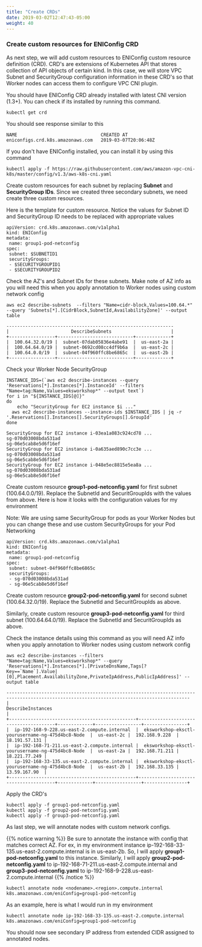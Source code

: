 ```yaml
---
title: "Create CRDs"
date: 2019-03-02T12:47:43-05:00
weight: 40
---
```


### Create custom resources for ENIConfig CRD
As next step, we will add custom resources to ENIConfig custom resource definition (CRD). CRD's are extensions of Kubernetes API that stores collection of API objects of certain kind. In this case, we will store VPC Subnet and SecurityGroup configuration information in these CRD's so that Worker nodes can access them to configure VPC CNI plugin.

You should have ENIConfig CRD already installed with latest CNI version (1.3+). You can check if its installed by running this command.
```
kubectl get crd
```
You should see response similar to this
```
NAME                               CREATED AT
eniconfigs.crd.k8s.amazonaws.com   2019-03-07T20:06:48Z
```
If you don't have ENIConfig installed, you can install it by using this command
```
kubectl apply -f https://raw.githubusercontent.com/aws/amazon-vpc-cni-k8s/master/config/v1.3/aws-k8s-cni.yaml
```
Create custom resources for each subnet by replacing **Subnet** and **SecurityGroup IDs**. Since we created three secondary subnets, we need create three custom resources.

Here is the template for custom resource. Notice the values for Subnet ID and SecurityGroup ID needs to be replaced with appropriate values
```
apiVersion: crd.k8s.amazonaws.com/v1alpha1
kind: ENIConfig
metadata:
 name: group1-pod-netconfig
spec:
 subnet: $SUBNETID1
 securityGroups:
 - $SECURITYGROUPID1
 - $SECURITYGROUPID2
```
Check the AZ's and Subnet IDs for these subnets. Make note of AZ info as you will need this when you apply annotation to Worker nodes using custom network config
```
aws ec2 describe-subnets  --filters "Name=cidr-block,Values=100.64.*" --query 'Subnets[*].[CidrBlock,SubnetId,AvailabilityZone]' --output table
```
```
--------------------------------------------------------------
|                       DescribeSubnets                      |
+-----------------+----------------------------+-------------+
|  100.64.32.0/19 |  subnet-07dab05836e4abe91  |  us-east-2a |
|  100.64.64.0/19 |  subnet-0692cd08cc4df9b6a  |  us-east-2c |
|  100.64.0.0/19  |  subnet-04f960ffc8be6865c  |  us-east-2b |
+-----------------+----------------------------+-------------+
```
Check your Worker Node SecurityGroup
```
INSTANCE_IDS=(`aws ec2 describe-instances --query 'Reservations[*].Instances[*].InstanceId' --filters "Name=tag:Name,Values=eksworkshop*" --output text`)
for i in "${INSTANCE_IDS[@]}"
do
	echo "SecurityGroup for EC2 instance $i ..."
  aws ec2 describe-instances --instance-ids $INSTANCE_IDS | jq -r '.Reservations[].Instances[].SecurityGroups[].GroupId'
done
```
```
SecurityGroup for EC2 instance i-03ea1a083c924cd78 ...
sg-070d03008bda531ad
sg-06e5cab8e5d6f16ef
SecurityGroup for EC2 instance i-0a635aed890c7cc3e ...
sg-070d03008bda531ad
sg-06e5cab8e5d6f16ef
SecurityGroup for EC2 instance i-048e5ec8815e5ea8a ...
sg-070d03008bda531ad
sg-06e5cab8e5d6f16ef
```
Create custom resource **group1-pod-netconfig.yaml** for first subnet (100.64.0.0/19). Replace the SubnetId and SecuritGroupIds with the values from above. Here is how it looks with the configuration values for my environment

Note: We are using same SecurityGroup for pods as your Worker Nodes but you can change these and use custom SecurityGroups for your Pod Networking

```
apiVersion: crd.k8s.amazonaws.com/v1alpha1
kind: ENIConfig
metadata:
 name: group1-pod-netconfig
spec:
 subnet: subnet-04f960ffc8be6865c
 securityGroups:
 - sg-070d03008bda531ad
 - sg-06e5cab8e5d6f16ef
```
Create custom resource **group2-pod-netconfig.yaml** for second subnet (100.64.32.0/19). Replace the SubnetId and SecuritGroupIds as above.

Similarly, create custom resource **group3-pod-netconfig.yaml** for third subnet (100.64.64.0/19). Replace the SubnetId and SecuritGroupIds as above.

Check the instance details using this command as you will need AZ info when you apply annotation to Worker nodes using custom network config
```
aws ec2 describe-instances --filters "Name=tag:Name,Values=eksworkshop*" --query 'Reservations[*].Instances[*].[PrivateDnsName,Tags[?Key==`Name`].Value|[0],Placement.AvailabilityZone,PrivateIpAddress,PublicIpAddress]' --output table
```
```
------------------------------------------------------------------------------------------------------------------------------------------
|                                                            DescribeInstances                                                           |
+-----------------------------------------------+---------------------------------------+-------------+-----------------+----------------+
|  ip-192-168-9-228.us-east-2.compute.internal  |  eksworkshop-eksctl-yourusername-ng-475d4bc8-Node  |  us-east-2c |  192.168.9.228  |  18.191.57.131 |
|  ip-192-168-71-211.us-east-2.compute.internal |  eksworkshop-eksctl-yourusername-ng-475d4bc8-Node  |  us-east-2a |  192.168.71.211 |  18.221.77.249 |
|  ip-192-168-33-135.us-east-2.compute.internal |  eksworkshop-eksctl-yourusername-ng-475d4bc8-Node  |  us-east-2b |  192.168.33.135 |  13.59.167.90  |
+-----------------------------------------------+---------------------------------------+-------------+-----------------+----------------+
```

Apply the CRD's
```
kubectl apply -f group1-pod-netconfig.yaml
kubectl apply -f group2-pod-netconfig.yaml
kubectl apply -f group3-pod-netconfig.yaml
```
As last step, we will annotate nodes with custom network configs.

{{% notice warning %}}
Be sure to annotate the instance with config that matches correct AZ. For ex, in my environment instance ip-192-168-33-135.us-east-2.compute.internal is in us-east-2b. So, I will apply **group1-pod-netconfig.yaml** to this instance. Similarly, I will apply **group2-pod-netconfig.yaml** to ip-192-168-71-211.us-east-2.compute.internal and **group3-pod-netconfig.yaml** to ip-192-168-9-228.us-east-2.compute.internal
{{% /notice %}}

```
kubectl annotate node <nodename>.<region>.compute.internal k8s.amazonaws.com/eniConfig=group1-pod-netconfig
```
As an example, here is what I would run in my environment
```
kubectl annotate node ip-192-168-33-135.us-east-2.compute.internal k8s.amazonaws.com/eniConfig=group1-pod-netconfig
```
You should now see secondary IP address from extended CIDR assigned to annotated nodes.
